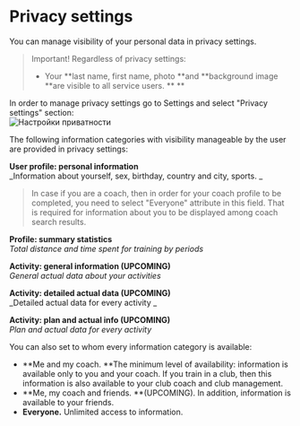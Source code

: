 # Privacy settings

You can manage visibility of your personal data in privacy settings. 

> Important! Regardless of privacy settings:
>
> * Your **last name, first name, photo **and **background image **are visible to all service users. ** **

In order to manage privacy settings go to Settings and select "Privacy settings" section:   
![Настройки приватности](http://content.staminity.com/assets/images/_new/settings/user-privacy.png)

The following information categories with visibility manageable by the user are provided in privacy settings: 

**User profile: personal information**   
_Information about yourself, sex, birthday, country and city, sports. _

> In case if you are a coach, then in order for your coach profile to be completed, you need to select "Everyone" attribute in this field. That is required for information about you to be displayed among coach search results.

**Profile: summary statistics**  
_Total distance and time spent for training by periods_

**Activity: general information \(UPCOMING\)**  
_General actual data about your activities_

**Activity: detailed actual data \(UPCOMING\)**  
_Detailed actual data for every activity _

**Activity: plan and actual info \(UPCOMING\)**  
_Plan and actual data for every activity_

You can also set to whom every information category is available:

* **Me and my coach. **The minimum level of availability: information is available only to you and your coach. If you train in a club, then this information is also available to your club coach and club management.
* **Me, my coach and friends. **\(UPCOMING\). In addition, information is available to your friends.
* **Everyone.** Unlimited access to information. 



